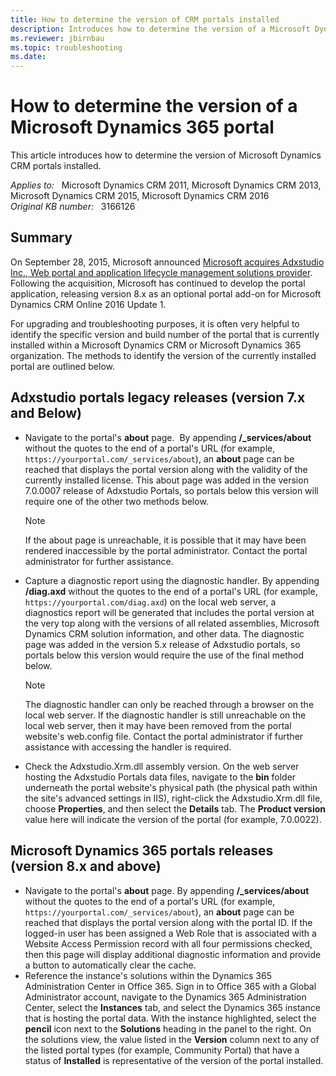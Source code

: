 ```yaml
---
title: How to determine the version of CRM portals installed
description: Introduces how to determine the version of a Microsoft Dynamics 365 portal.
ms.reviewer: jbirnbau
ms.topic: troubleshooting
ms.date: 
---
```

# How to determine the version of a Microsoft Dynamics 365 portal

This article introduces how to determine the version of Microsoft Dynamics CRM portals installed.

_Applies to:_ &nbsp; Microsoft Dynamics CRM 2011, Microsoft Dynamics CRM 2013, Microsoft Dynamics CRM 2015, Microsoft Dynamics CRM 2016  
_Original KB number:_ &nbsp; 3166126

## Summary

On September 28, 2015, Microsoft announced [Microsoft acquires Adxstudio Inc., Web portal and application lifecycle management solutions provider](https://blogs.microsoft.com/blog/2015/09/28/microsoft-acquires-adxstudio-inc-web-portal-and-application-lifecycle-management-solutions-provider/). Following the acquisition, Microsoft has continued to develop the portal application, releasing version 8.x as an optional portal add-on for Microsoft Dynamics CRM Online 2016 Update 1.

For upgrading and troubleshooting purposes, it is often very helpful to identify the specific version and build number of the portal that is currently installed within a Microsoft Dynamics CRM or Microsoft Dynamics 365 organization. The methods to identify the version of the currently installed portal are outlined below.

## Adxstudio portals legacy releases (version 7.x and Below)

- Navigate to the portal's **about** page.  By appending **/_services/about** without the quotes to the end of a portal's URL (for example, `https://yourportal.com/_services/about`), an **about** page can be reached that displays the portal version along with the validity of the currently installed license. This about page was added in the version 7.0.0007 release of Adxstudio Portals, so portals below this version will require one of the other two methods below.

  > [!NOTE]
  > If the about page is unreachable, it is possible that it may have been rendered inaccessible by the portal administrator. Contact the portal administrator for further assistance.

- Capture a diagnostic report using the diagnostic handler. By appending **/diag.axd** without the quotes to the end of a portal's URL (for example, `https://yourportal.com/diag.axd`) on the local web server, a diagnostics report will be generated that includes the portal version at the very top along with the versions of all related assemblies, Microsoft Dynamics CRM solution information, and other data. The diagnostic page was added in the version 5.x release of Adxstudio portals, so portals below this version would require the use of the final method below.

  > [!NOTE]
  > The diagnostic handler can only be reached through a browser on the local web server. If the diagnostic handler is still unreachable on the local web server, then it may have been removed from the portal website's web.config file. Contact the portal administrator if further assistance with accessing the handler is required.

- Check the Adxstudio.Xrm.dll assembly version. On the web server hosting the Adxstudio Portals data files, navigate to the **bin** folder underneath the portal website's physical path (the physical path within the site's advanced settings in IIS), right-click the Adxstudio.Xrm.dll file, choose **Properties**, and then select the **Details** tab. The **Product version** value here will indicate the version of the portal (for example, 7.0.0022).

## Microsoft Dynamics 365 portals releases (version 8.x and above)

- Navigate to the portal's **about** page. By appending **/_services/about** without the quotes to the end of a portal's URL (for example, `https://yourportal.com/_services/about`), an **about** page can be reached that displays the portal version along with the portal ID. If the logged-in user has been assigned a Web Role that is associated with a Website Access Permission record with all four permissions checked, then this page will display additional diagnostic information and provide a button to automatically clear the cache.
- Reference the instance's solutions within the Dynamics 365 Administration Center in Office 365. Sign in to Office 365 with a Global Administrator account, navigate to the Dynamics 365 Administration Center, select the **Instances** tab, and select the Dynamics 365 instance that is hosting the portal data. With the instance highlighted, select the **pencil** icon next to the **Solutions** heading in the panel to the right. On the solutions view, the value listed in the **Version** column next to any of the listed portal types (for example, Community Portal) that have a status of **Installed** is representative of the version of the portal installed.
